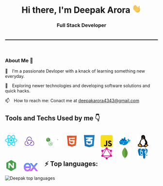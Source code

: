 <div style="padding-bottom: 20px; border-bottom: 2px solid #000">
    <h1 align="center">Hi there, I'm Deepak Arora <img src="./gif/Hi.gif" width="30px"></h1>
    <h3 align="center">Full Stack Developer </h3>
</div>
<br/>
<br/>
    
<!-- About section -->
<h3> About Me  🚀 </h3>
<p>
<span style="margin-right: 10px">🔭 </span>
 I'm a passionate Devloper with a knack of learning something new everyday.
</p>
<p>
<span style="margin-right: 10px">🤔 </span>
 Exploring newer technologies and developing software solutions and quick hacks.</p>
<p>
<span style="margin-right: 10px">📫 </span>
        How to reach me: Conact me at
        <a href="mailto:deepakarora4343@gmail.com">deepakarora4343@gmail.com</a>
</p>

<!-- Tools and Tech used -->
<h2>Tools and Techs Used by me 👇</h2>
<br/>
<div>
    <img style="margin-right: 20px" align="left" alt="React" width="40px" src="./svgs/react-js.svg" />
    <img style="margin-right: 20px;" align="left" alt="Redux" width="40px" src="./svgs/redux.svg" />
    <img style="margin-right: 20px;" align="left" alt="Node Js" width="60px" src="./svgs/node.svg" />
    <img style="margin-right: 20px" align="left" alt="HTML" width="40px" src="./svgs/html5.svg" />
    <img style="margin-right: 20px" align="left" alt="CSS" width="35px" src="./svgs/CSS.svg" />
    <img style="margin-right: 20px; border-radius: 5px" align="left" alt="javascript" width="40px" src="./svgs/js.svg" />
    <img style="margin-right: 20px; border-radius: 5px" align="left" alt="docker" width="40px" src="./svgs/docker.svg" />
    <img style="margin-right: 20px; border-radius: 5px" align="left" alt="linux" width="40px" src="./svgs/linux.svg" />
    <img style="margin-right: 20px; border-radius: 5px" align="left" alt="graphql" width="40px" src="./svgs/graphql.svg" />
    <img style="margin-right: 20px; border-radius: 5px" align="left" alt="mongodb" width="40px" src="./svgs/mongodb.svg" />
    <img style="margin-right: 20px; border-radius: 5px" align="left" alt="postgres" width="40px" src="./svgs/postgres.svg" />
    <img style="margin-right: 20px; border-radius: 5px" align="left" alt="nginx" width="40px" src="./svgs/nginx.svg" />
    <img style="margin-right: 20px; border-radius: 5px" align="left" alt="express" width="50px" src="./svgs/express.svg.svg" />

</div>
<br/>
<br/>
<br/>

<!-- Lang used status -->
<h2>⚡ Top languages:</h2>

<p><img src="https://github-readme-stats.vercel.app/api/top-langs/?username=deepak7336&langs_count=10&theme=light&layout=compact" alt="Deepak top languages" /></p>
